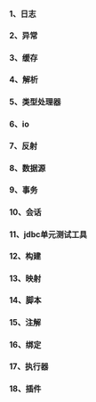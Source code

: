 #### 1、日志
#### 2、异常
#### 3、缓存
#### 4、解析
#### 5、类型处理器
#### 6、io
#### 7、反射
#### 8、数据源
#### 9、事务
#### 10、会话
#### 11、jdbc单元测试工具
#### 12、构建
#### 13、映射
#### 14、脚本
#### 15、注解
#### 16、绑定
#### 17、执行器
#### 18、插件
